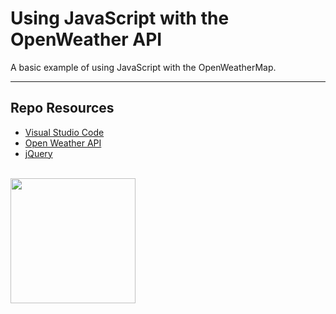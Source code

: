 # Using JavaScript with the OpenWeather API

A basic example of using JavaScript with the OpenWeatherMap.

***

## Repo Resources

* [Visual Studio Code](https://code.visualstudio.com/) 
* [Open Weather API](https://openweathermap.org/api)
* [jQuery](https://jquery.com/)

<br>
<a href="https://codeadam.ca">
<img src="https://cdn.codeadam.ca/images@1.0.0/codeadam-logo-coloured-horizontal.png" width="200">
</a>
